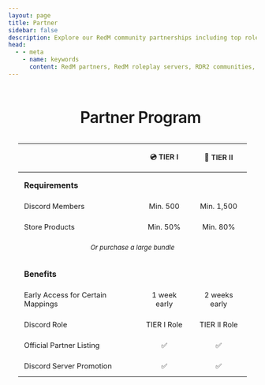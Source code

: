```yaml
---
layout: page
title: Partner
sidebar: false
description: Explore our RedM community partnerships including top roleplay servers and script developers. Join the SPOONI partner program and get access to exclusive benefits, beta testing, and early releases.
head:
  - - meta
    - name: keywords
      content: RedM partners, RedM roleplay servers, RDR2 communities, RedM developers, partnership program, RedM server listing, Wild West roleplay, RedM collaboration
---
```


<style scoped>
/* Partnership Tiers Table Styling */
.partnership-tiers-wrapper {
  max-width: 900px;
  margin: 60px auto 40px;
  padding: 0 20px;
}

.partnership-tiers-title {
  text-align: center;
  font-size: 32px;
  font-weight: 600;
  letter-spacing: -0.02em;
  line-height: 40px;
  margin-bottom: 30px;
  color: var(--vp-c-brand-1);
  position: relative;
}

.partnership-tiers-title .header-anchor {
  display: inline-block;
  margin-right: 0.3em;
  font-size: 0.85em;
  opacity: 0;
  transition: opacity 0.25s;
  text-decoration: none;
  color: var(--vp-c-brand-1);
}

.partnership-tiers-title span {
  display: inline-block;
}

.partnership-tiers-title .header-anchor:before {
  content: "#";
}

.partnership-tiers-title:hover .header-anchor {
  opacity: 1;
}

.partnership-tiers-table {
  width: 100%;
  border-collapse: collapse;
  font-size: 1.05em;
}

.partnership-tiers-table thead tr {
  border-bottom: 2px solid var(--vp-c-divider);
}

.partnership-tiers-table th {
  padding: 16px 12px;
  font-weight: 600;
}

.partnership-tiers-table th:first-child {
  text-align: left;
}

.partnership-tiers-table th:not(:first-child) {
  text-align: center;
  color: var(--vp-c-brand-1);
}

.partnership-tiers-table tbody tr {
  border-bottom: 1px solid var(--vp-c-divider);
}

.partnership-tiers-table td {
  padding: 12px;
}

.partnership-tiers-table td:not(:first-child) {
  text-align: center;
}

.partnership-tiers-table .section-header {
  font-weight: 700;
  font-size: 1.1em;
  padding: 16px 12px 12px;
}

.partnership-tiers-table .section-header.benefits {
  padding-top: 24px;
}

.partnership-tiers-table .bundle-note {
  text-align: center;
  font-style: italic;
  font-size: 0.9em;
  color: var(--vp-c-text-2);
  padding: 12px;
}

.partnership-tiers-table .bundle-note-row {
  border-bottom: none;
}

/* Responsive adjustments */
@media (max-width: 768px) {
  .partnership-tiers-wrapper {
    padding: 0 15px;
    margin: 40px auto 30px;
  }
  
  .partnership-tiers-title {
    font-size: 24px;
    line-height: 32px;
    margin-bottom: 24px;
  }

  .partnership-tiers-title .header-anchor {
    margin-right: 0.2em;
    font-size: 0.8em;
  }
  
  .partnership-tiers-table {
    font-size: 0.9em;
  }
  
  .partnership-tiers-table th,
  .partnership-tiers-table td {
    padding: 8px 6px;
  }

  .partnership-tiers-table .section-header {
    font-size: 1em;
    padding: 12px 6px 8px;
  }

  .partnership-tiers-table .section-header.benefits {
    padding-top: 20px;
  }

  .partnership-tiers-table .bundle-note {
    font-size: 0.85em;
    padding: 10px 6px;
  }
}

/* Small mobile devices */
@media (max-width: 480px) {
  .partnership-tiers-wrapper {
    margin: 30px auto 20px;
  }

  .partnership-tiers-title {
    font-size: 20px;
    line-height: 28px;
    margin-bottom: 20px;
  }

  .partnership-tiers-table {
    font-size: 0.8em;
  }

  .partnership-tiers-table th,
  .partnership-tiers-table td {
    padding: 6px 4px;
  }
}
</style>

<script setup>
    import {
    VPTeamPage, 
    VPTeamPageTitle,
    VPTeamMembers,
    VPTeamPageSection
    } from 'vitepress/theme'

    const developer = [
        {
            avatar: '/partner/dev/drshwaggins.webp',
            name: 'DrShwaggins Scripts',
            links: [
                { icon: 'discord', link: 'https://discord.gg/m8SmDPWcu3' },
            ]
        },    
        {
            avatar: '/partner/dev/syn-scripts.webp',
            name: 'Syn Scripts',
            links: [
                { icon: 'discord', link: 'https://discord.gg/synscripts' },
            ]
        },
        {
            avatar: '/partner/dev/bcc.webp',
            name: 'Bryce Canyon County',
            links: [
                { icon: 'discord', link: 'https://discord.gg/GuwS7Y7PA3' },
            ]
        },
        {
            avatar: '/partner/dev/sirec.webp',
            name: 'SIREC STUDIO',
            links: [
                { icon: 'discord', link: 'https://discord.gg/hrWUHjjXwn' },
            ]
        },
        {
            avatar: '/partner/dev/gum.webp',
            name: 'Gum Scripts',
            links: [
                { icon: 'discord', link: 'https://discord.gg/8ZzQqGSngH' },
            ]
        },
        {
            avatar: '/partner/dev/xakra.webp',
            name: 'Xakra Scripts',
            links: [
                { icon: 'discord', link: 'https://discord.gg/aRK4g7KNQr' },
            ]
        },
        {
            avatar: '/partner/dev/fixitfy.webp',
            name: 'Fixitfy',
            links: [
                { icon: 'discord', link: 'https://discord.gg/M6ag2JBzDH' },
            ]
        },
        {
            avatar: '/partner/dev/dlabs.webp',
            name: 'D-Labs',
            links: [
                { icon: 'discord', link: 'https://discord.gg/btGP4gucKZ' },
            ]
        },
        {
            avatar: '/partner/dev/hellcat.webp',
            name: 'Hellcat Development',
            links: [
                { icon: 'discord', link: 'https://discord.gg/GGm6b3ChFX' },
            ]
        },
        {
            avatar: '/partner/dev/nss.webp',
            name: 'NIGHT SHIFT STUDIO',
            links: [
                { icon: 'discord', link: 'https://discord.gg/n26dFYTNCa' },
            ]
        },
        {
            avatar: '/partner/dev/mega.webp',
            name: 'Mega Development',
            links: [
                { icon: 'discord', link: 'https://discord.gg/kfFE3JrySd' },
            ]
        },
        {
            avatar: '/partner/dev/bulgar.webp',
            name: 'BulgaR Scripts',
            links: [
                { icon: 'discord', link: 'https://discord.gg/7Ac56XKYRY' },
            ]
        },
        {
            avatar: '/partner/dev/sirevlc.webp',
            name: 'SireVLC',
            links: [
                { icon: 'discord', link: 'https://discord.gg/2zEQY8RaFb' },
            ]
        },
        {
            avatar: '/partner/dev/jr.webp',
            name: 'JR Scripts',
            links: [
                { icon: 'discord', link: 'https://discord.gg/njZVvWYmpE' },
            ]
        },    
        {
            avatar: '/partner/dev/lefru.webp',
            name: 'LeFruScripts',
            links: [
                { icon: 'discord', link: 'https://discord.gg/nqcA4JJ2dC' },
            ]
        },
        {
            avatar: '/partner/dev/ziomark.webp',
            name: "ZioMark's HUB",
            links: [
                { icon: 'discord', link: 'https://discord.gg/ziomark' },
            ]
        },
        {
            avatar: '/partner/dev/murphy.webp',
            name: "Murphy's Workshop",
            links: [
                { icon: 'discord', link: 'https://discord.gg/9Xm4qfAT8F' },
            ]
        },
    ]

    const server = [

        // TIER II
        {
            avatar: '/partner/tier2/syn-county.webp',
            name: 'Syn County',
            title: '📀 TIER II',
            links: [
                { icon: 'discord', link: 'https://discord.gg/syncounty' },
            ]
        },
        {
            avatar: '/partner/tier2/goldrush-roleplay.webp',
            name: 'GoldRush Roleplay',
            title: '📀 TIER II',
            links: [
                { icon: 'discord', link: 'https://discord.gg/goldrushroleplay' },
            ]
        },
        {
            avatar: '/partner/tier2/oeste-roleplay.webp',        
            name: 'Oeste  Roleplay',
            title: '📀 TIER II',
            links: [
                { icon: 'discord', link: 'https://discord.gg/oesteroleplay' },
            ]
        },
        {
            avatar: 'https://cdn.discordapp.com/icons/1404921397293355090/e212d9bd0c1b1e35a577530bbb230562.webp?size=128&quality=lossless',
            name: 'LoneStar Roleplay',
            title: '📀 TIER II',
            links: [
                { icon: 'discord', link: 'https://discord.gg/fTyzcgMD2E' },
            ]
        },
        {
            avatar: 'https://cdn.discordapp.com/icons/1308314913202241537/de805cb2bc95bb0eef96ffbd6192aa93.webp?size=128&quality=lossless',
            name: 'Dirty South Roleplay',
            title: '📀 TIER II',
            links: [
                { icon: 'discord', link: 'https://discord.gg/RJhRAQb8wK' },
            ]
        },
        {
            avatar: 'https://cdn.discordapp.com/icons/1075306420339228742/67c1dfc736eb31cfe1f5df793f2974ad.webp?size=128&quality=lossless',
            name: 'Highwater RP',
            title: '📀 TIER II',
            links: [
                { icon: 'discord', link: 'https://discord.gg/highwaterroleplay' },
            ]
        },
        {
            avatar: 'https://cdn.discordapp.com/icons/985257469280407632/dc750845088510b51c14a27bc2c1b8c7.webp?size=128&quality=lossless',
            name: 'Nexus Roleplay',
            title: '📀 TIER II',
            links: [
                { icon: 'discord', link: 'https://discord.gg/RJhRAQb8wK' },
            ]
        },
        {
            avatar: '/partner/tier2/yellowstone-rp.webp',
            name: 'Yellowstone RP',
            title: '📀 TIER II',
            links: [
                { icon: 'discord', link: 'https://discord.gg/yellowstonerp' },
            ]
        },
        {
            avatar: '/partner/tier2/forgotten-trails.webp',
            name: 'Forgotten Trails',
            title: '📀 TIER II',
            links: [
                { icon: 'discord', link: 'https://discord.gg/forgottentrailsrp' },
            ]
        },
        {
            avatar: '/partner/tier2/high-noon.webp',
            name: 'High Noon',
            title: '📀 TIER II',
            links: [
                { icon: 'discord', link: 'https://discord.gg/highnoon' },
            ]
        },
        {
            avatar: '/partner/tier2/wild-frontier-roleplay.webp',
            name: 'Wild Frontier Roleplay',
            title: '📀 TIER II',
            links: [
                { icon: 'discord', link: 'https://discord.gg/wildfrontierrp' },
            ]
        },
        {
            avatar: '/partner/tier2/gilded-rp.webp',
            name: 'Gilded RP',
            title: '📀 TIER II',
            links: [
                { icon: 'discord', link: 'https://discord.gg/gildedrp' },
            ]
        },
        {
            avatar: '/partner/tier2/wild-west-roleplay.webp',
            name: 'Wild West Roleplay',
            title: '📀 TIER II', 
            links: [
                { icon: 'discord', link: 'https://discord.gg/mQTn4JVdxa' },
            ]
        },
        {
            avatar: '/partner/tier2/western-wegends.webp',
            name: 'Western Legends',
            title: '📀 TIER II',
            links: [
                { icon: 'discord', link: 'https://discord.gg/n7Y7YhP6gx' },
            ]
        },
        {
            avatar: '/partner/tier2/der-wilde-westen.webp',
            name: 'Der Wilde Westen',
            title: '📀 TIER II',
            links: [
                { icon: 'discord', link: 'https://discord.gg/snyctcZD2G' },
            ]
        },
        {
            avatar: '/partner/tier2/wildfin.webp',
            name: 'WILDFIN',
            title: '📀 TIER II',
            links: [
                { icon: 'discord', link: 'https://discord.gg/WCvy8hHYXg' },
            ]
        },
        {
            avatar: '/partner/tier2/lucky-valley.webp',
            name: 'Lucky Valley',
            title: '📀 TIER II',
            links: [
                { icon: 'discord', link: 'https://discord.gg/luckyvalley' },
            ]
        },
        {
            avatar: '/partner/tier2/redwest-liferp.webp',
            name: 'REDWest LifeRP',
            title: '📀 TIER II',
            links: [
                { icon: 'discord', link: 'https://discord.gg/xsbWxUuD' },
            ]
        },
        {
            avatar: '/partner/tier2/ranch-roleplay.webp',
            name: 'Ranch Roleplay',
            title: '📀 TIER II',
            links: [
                { icon: 'discord', link: 'https://discord.gg/ranch' },
            ]
        },
        {
            avatar: '/partner/tier2/arizona-rp.webp',
            name: 'Arizona RP',
            title: '📀 TIER II',
            links: [
                { icon: 'discord', link: 'https://discord.gg/arizonarpofficial' },
            ]
        },
        {
            avatar: '/partner/tier2/bayang-sinilangan-rp.webp',
            name: 'BAYANG SINILANGAN RP',
            title: '📀 TIER II',
            links: [
                { icon: 'discord', link: 'https://discord.gg/bayangsinilanganrp' },
            ]
        },
        {
            avatar: '/partner/tier2/red-river.webp',
            name: 'RED RIVER',
            title: '📀 TIER II',
            links: [
                { icon: 'discord', link: 'https://discord.gg/redriver' },
            ]
        },
        {
            avatar: '/partner/tier2/bounty-bay.webp',
            name: 'Bounty Bay',
            title: '📀 TIER II',
            links: [
                { icon: 'discord', link: 'https://discord.gg/ghheGn2WUa' },
            ]
        },
        {
            avatar: '/partner/tier2/sundown-rising.webp',
            name: 'Sundown Rising',
            title: '📀 TIER II',
            links: [
                { icon: 'discord', link: 'https://discord.gg/sr-roleplay' },
            ]
        },
        {
            avatar: '/partner/tier2/high-stakes-roleplay.webp',
            name: 'High Stakes Roleplay',
            title: '📀 TIER II',
            links: [
                { icon: 'discord', link: 'https://discord.gg/highstakes' },
            ]
        },
        {
            avatar: '/partner/tier2/farwest-quebec.webp',
            name: 'FarWest Québec',
            title: '📀 TIER II',
            links: [
                { icon: 'discord', link: 'https://discord.gg/farwestqc' },
            ]
        },
        {
            avatar: '/partner/tier2/red-west.webp',
            name: 'Red West',
            title: '📀 TIER II',
            links: [
                { icon: 'discord', link: 'https://discord.gg/NTaZx65MT7' },
            ]
        },
        {
            avatar: '/partner/tier2/secret-society-county.webp',
            name: 'Secret Society County',
            title: '📀 TIER II',
            links: [
                { icon: 'discord', link: 'https://discord.gg/9K9mXH9PUF' },
            ]
        },
        {
            avatar: '/partner/tier2/frontier-stories.webp',
            name: 'Frontier Stories',
            title: '📀 TIER II',
            links: [
                { icon: 'discord', link: 'https://discord.gg/frontierstories1899' },
            ]
        },
        {
            avatar: '/partner/tier2/legendary-roleplay.webp',
            name: 'Legendary Roleplay',
            title: '📀 TIER II',
            links: [
                { icon: 'discord', link: 'https://discord.gg/legendary-roleplay-1139609447480688733' },
            ]
        },
        {
            avatar: '/partner/tier2/whiskey-rend-rp.webp',
            name: 'Whiskey Bend RP',
            title: '📀 TIER II',
            links: [
                { icon: 'discord', link: 'https://discord.gg/sYXzRuUB6y' },
            ]
        },
        {
            avatar: '/partner/tier2/last-train-county.webp',
            name: 'Last Train County',
            title: '📀 TIER II',
            links: [
                { icon: 'discord', link: 'https://discord.gg/8nNggdmg8J' },
            ]
        },
        {
            avatar: '/partner/tier2/gunsmoke-trails-rp.webp',
            name: 'GunSmoke Trails RP',
            title: '📀 TIER II',
            links: [
                { icon: 'discord', link: 'https://discord.gg/PdzbFwJ9Mt' },
            ]
        },

        {
            avatar: '/partner/tier2/vengeful-county.webp',
            name: 'Vengeful County',
            title: '📀 TIER II',
            links: [
                { icon: 'discord', link: 'https://discord.gg/5wdyC4frRf' },
            ]
        },
        {
            avatar: '/partner/tier2/dusty-trails-roleplay.webp',
            name: 'Dusty Trails Roleplay',
            title: '📀 TIER II',
            links: [
                { icon: 'discord', link: 'https://discord.gg/T3Vm6Dka6H' },
            ]
        },

        // TIER I
        {
            avatar: '/partner/tier1/nomad-roleplay.webp',
            name: 'NOMAD ROLEPLAY',
            title: '💿 TIER I',
            links: [
                { icon: 'discord', link: 'https://discord.gg/27T78WEyWh' },
            ]
        },
        {
            avatar: '/partner/tier1/outlaws-roleplay.webp',
            name: 'Outlaws Roleplay',
            title: '💿 TIER I',
            links: [
                { icon: 'discord', link: 'https://discord.gg/outlawsrp' },
            ]
        },
        {
            avatar: '/partner/tier1/texas-roleplay.webp',
            name: 'Texas Roleplay',
            title: '💿 TIER I',
            links: [
                { icon: 'discord', link: 'https://discord.gg/texasroleplay' },
            ]
        },
        {
            avatar: 'icons/user.svg',
            name: 'Redwood County RP',
            title: '💿 TIER I', 
            links: [
                { icon: 'discord', link: 'https://discord.gg/tMfxKdYFCv' },
            ]
        },
        {
            avatar: 'https://cdn.discordapp.com/icons/1370309626234404954/a986c76ea2c4b0fe3d3dbe1006d71c6f.webp?size=128&quality=lossless',
            name: 'Endless Horizons 1900',
            title: '💿 TIER I',
            links: [
                { icon: 'discord', link: 'https://discord.gg/SeK2vxAwHu' },
            ]
        },
        {
            avatar: 'https://cdn.discordapp.com/icons/662693038530887702/705cdd07bea9332cb7995dce2760536d.webp?size=128&quality=lossless',
            name: 'Silly Donkey',
            title: '💿 TIER I',
            links: [
                { icon: 'discord', link: 'https://discord.gg/UGgED7WPAn' },
            ]
        },
        {
            avatar: '/partner/tier1/untamed-roleplay.webp',
            name: 'Untamed Roleplay',
            title: '💿 TIER I', 
            links: [
                { icon: 'discord', link: 'https://discord.gg/5W93wuwXZ3' },
            ]
        },
        {
            avatar: '/partner/tier1/homeland-roleplay.webp',
            name: 'HOMELAND - ROLEPLAY',
            title: '💿 TIER I',
            links: [
                { icon: 'discord', link: 'https://discord.gg/UgmakBkKJT' },
            ]
        },
        {
            avatar: 'icons/user.svg',
            name: '1889 Roleplay',
            title: '💿 TIER I',
            links: [
                { icon: 'discord', link: 'https://discord.gg/1889roleplay' },
            ]
        },
        {
            avatar: '/partner/tier1/dust-dreams.webp',
            name: 'Dust Dreams',
            title: '💿 TIER I',
            links: [
                { icon: 'discord', link: 'https://discord.gg/ddrp' },
            ]
        },
        {
            avatar: '/partner/tier1/promised-land-reborn.webp',
            name: 'Promised Land Reborn',
            title: '💿 TIER I',
            links: [
                { icon: 'discord', link: 'https://discord.com/invite/promisedlandrp' },
            ]
        },
        {
            avatar: 'icons/user.svg',
            name: 'Bloodlines Roleplay', 
            title: '💿 TIER I',
            links: [
                { icon: 'discord', link: 'https://discord.com/invite/KTtaEvKKZw' },
            ]
        },
        {
            avatar: '/partner/tier1/aces-&-eights-rp.webp',
            name: 'Aces & Eights RP',
            title: '💿 TIER I',
            links: [
                { icon: 'discord', link: 'https://discord.gg/MjCVHTTnaE' },
            ]
        },
        {
            avatar: '/partner/tier1/rodeo-roleplay.webp',
            name: 'Rodeo Roleplay',
            title: '💿 TIER I',
            links: [
                { icon: 'discord', link: 'https://discord.gg/rodeorp' },
            ]
        },
        {
            avatar: '/partner/tier1/beyond-the-rift.webp',
            name: 'Beyond the Rift',
            title: '💿 TIER I',
            links: [
                { icon: 'discord', link: 'https://discord.gg/vqDNBk4YYT' },
            ]
        },
        {
            avatar: '/partner/tier1/starr-hawke-rp.webp',
            name: 'Starr Hawke RP',
            title: '💿 TIER I',
            links: [
                { icon: 'discord', link: 'https://discord.gg/vxEqexFDGp' },
            ]
        },
        {
            avatar: '/partner/tier1/state-of-new-heaven-1890.webp',
            name: 'State of New Heaven 1890',
            title: '💿 TIER I',
            links: [
                { icon: 'discord', link: 'https://discord.gg/newhaven' },
            ]
        },
        {
            avatar: '/partner/tier1/legacy-roleplay-and-gaming.webp',
            name: 'Legacy Roleplay and Gaming',
            title: '💿 TIER I',
            links: [
                { icon: 'discord', link: 'https://discord.gg/legacyrpandgaming' },
            ]
        },
        {
            avatar: '/partner/tier1/ashen-frontier.webp',
            name: 'Ashen Frontier',
            title: '💿 TIER I',
            links: [
                { icon: 'discord', link: 'https://discord.com/invite/a78YUPzcrt' },
            ]
        },   
        {
            avatar: '/partner/tier1/westlands-rp.webp',
            name: 'Westlands RP',
            title: '💿 TIER I',
            links: [
                { icon: 'discord', link: 'https://discord.gg/sPJzSNaced' },
            ]
        },
        {
            avatar: '/partner/tier1/blackhorn-rp.webp',
            name: 'BLACKTHORN RP',
            title: '💿 TIER I',
            links: [
                { icon: 'discord', link: 'https://discord.gg/KRPGx7bTFz' },
            ]
        },
        {
            avatar: '/partner/tier1/ghost-town-roleplay.webp',
            name: 'Ghost Town Roleplay',
            title: '💿 TIER I',
            links: [
                { icon: 'discord', link: 'https://discord.gg/TATA6ZTWMn' },
            ]
        },
        {
            avatar: '/partner/tier1/cochise-rounty-rp.webp',
            name: 'Cochise County RP',
            title: '💿 TIER I',
            links: [
                { icon: 'discord', link: 'https://discord.gg/UvEYFrmVqf' },
            ]
        },
        {
            avatar: '/partner/tier1/ley-salvaje.webp',
            name: 'Ley Salvaje',
            title: '💿 TIER I',
            links: [
                { icon: 'discord', link: 'https://discord.gg/GTNmJJWfbw' },
            ]
        },
        {
            avatar: '/partner/tier1/hangmans-honeys.webp',
            name: 'Hangmans Honeys',
            title: '💿 TIER I',
            links: [
                { icon: 'discord', link: 'https://discord.gg/hangmanshoneys' },
            ]
        },
        {
            avatar: '/partner/tier1/stagecoach-rp.webp',
            name: 'Stagecoach RP',
            title: '💿 TIER I',
            links: [
                { icon: 'discord', link: 'https://discord.gg/stagecoachrp' },
            ]
        },
        {
            avatar: '/partner/tier1/rapid-falls-roleplay.webp',
            name: 'Rapid Falls Roleplay',
            title: '💿 TIER I',
            links: [
                { icon: 'discord', link: 'https://discord.gg/rapidfalls' },
            ]
        },
        {
            avatar: '/partner/tier1/omnia-1900.webp',
            name: 'OMNIA 1900',
            title: '💿 TIER I',
            links: [
                { icon: 'discord', link: 'https://discord.gg/V8wngmGxRJ' },
            ]
        },
        {
            avatar: '/partner/tier1/red-country.webp',
            name: 'Red Country',
            title: '💿 TIER I',
            links: [
                { icon: 'discord', link: 'https://discord.gg/8MhhfQGvBX' },
            ]
        },
        {
            avatar: '/partner/tier1/hot-colts-roleplay.webp',
            name: 'Hot Colts Roleplay',
            title: '💿 TIER I',
            links: [
                { icon: 'discord', link: 'https://discord.gg/WNjHATubfy' },
            ]
        },
        {
            avatar: '/partner/tier1/california-roleplay.webp',
            name: 'California Roleplay',
            title: '💿 TIER I',
            links: [
                { icon: 'discord', link: 'https://discord.gg/californiaroleplay' },
            ]
        },
        {
            avatar: '/partner/tier1/neue-welt.webp',
            name: 'neue Welt',
            title: '💿 TIER I',
            links: [
                { icon: 'discord', link: 'https://discord.gg/WZkERVe6Jx' },
            ]
        },
        {
            avatar: '/partner/tier1/red-reckoning.webp',
            name: 'Red Reckoning',
            title: '💿 TIER I',
            links: [
                { icon: 'discord', link: 'https://discord.gg/7j2mMtm27n' },
            ]
        },
        {
            avatar: '/partner/tier1/crimson-spire-rp.webp',
            name: 'Crimson Spire RP',
            title: '💿 TIER I',
            links: [
                { icon: 'discord', link: 'https://discord.gg/QybjFpeXYf' },
            ]
        },
        {
            avatar: '/partner/tier1/scarlet-horizon.webp',
            name: 'Scarlet Horizon',
            title: '💿 TIER I',
            links: [
                { icon: 'discord', link: 'https://discord.gg/DFyrxTcZ3Z' },
            ]
        },
        {
            avatar: '/partner/tier1/wild-wands.webp',
            name: 'Wild Lands',
            title: '💿 TIER I',
            links: [
                { icon: 'discord', link: 'https://discord.gg/wildlandsita' },
            ]
        },
        {
            avatar: '/partner/tier1/deadwood-county.webp',
            name: 'Deadwood County',
            title: '💿 TIER I',
            links: [
                { icon: 'discord', link: 'https://discord.gg/7Z2UGm5sSA' },
            ]
        },
        {
            avatar: '/partner/tier1/oldlife.webp',
            name: 'Oldlife',
            title: '💿 TIER I',
            links: [
                { icon: 'discord', link: 'https://discord.com/invite/9ajTaAbKu5' },
            ]
        },
        {
            avatar: '/partner/tier1/nightblood-roleplay.webp',
            name: 'NIGHTBLOOD ROLEPLAY',
            title: '💿 TIER I',
            links: [
                { icon: 'discord', link: 'https://discord.gg/xdxctCZunB' },
            ]
        },
        {
            avatar: '/partner/tier1/western-dreams.webp',
            name: 'Western Dreams',
            title: '💿 TIER I',
            links: [
                { icon: 'discord', link: 'https://discord.gg/XAhkvVEtqg' },
            ]
        },
        {
            avatar: '/partner/tier1/2toxic.webp',        
            name: '2Toxic',
            title: '💿 TIER I',
            links: [
                { icon: 'discord', link: 'https://discord.gg/2toxic-1179139330476875786' },
            ]
        },
        {
            avatar: '/partner/tier1/homebrand-roleplay.webp',
            name: 'Homebrand Roleplay',
            title: '💿 TIER I',
            links: [
                { icon: 'discord', link: 'https://discord.gg/YSB25uyVbk' },
            ]
        },
        {
            avatar: '/partner/tier1/moonstone-roleplay.webp',
            name: 'Moonstone Roleplay',
            title: '💿 TIER I',
            links: [
                { icon: 'discord', link: 'https://discord.gg/yFugWXvGU4' },
            ]
        },
    ]
</script>

<VPTeamPage>
    <VPTeamPageTitle><template #title>Our Partners</template></VPTeamPageTitle>
    <!-- Developer -->
    <VPTeamPageSection>
        <template #title>Developer</template>
        <template #members><VPTeamMembers size="small" :members="developer" /></template>
    </VPTeamPageSection>
    <!-- Roleplay Server -->
    <VPTeamPageSection>
        <template #title>Roleplay Server</template>
        <template #members><VPTeamMembers size="small" :members="server" /></template>
    </VPTeamPageSection>
</VPTeamPage>

<div class="partnership-tiers-wrapper">
    <h2 id="partner-program" class="partnership-tiers-title">
        <a class="header-anchor" href="#partner-program" aria-label="Permalink to &quot;Partner Program&quot;"></a>
        <span>Partner Program</span>
    </h2>
    <table class="partnership-tiers-table">
        <thead>
            <tr>
                <th></th>
                <th>💿 TIER I</th>
                <th>📀 TIER II</th>
            </tr>
        </thead>
        <tbody>
            <tr>
                <td colspan="3" class="section-header">Requirements</td>
            </tr>
            <tr>
                <td>Discord Members</td>
                <td>Min. 500</td>
                <td>Min. 1,500</td>
            </tr>
            <tr>
                <td>Store Products</td>
                <td>Min. 50%</td>
                <td>Min. 80%</td>
            </tr>
            <tr class="bundle-note-row">
                <td colspan="3" class="bundle-note">Or purchase a large bundle</td>
            </tr>
            <tr>
                <td colspan="3" class="section-header benefits">Benefits</td>
            </tr>
            <tr>
                <td>Early Access for Certain Mappings</td>
                <td>1 week early</td>
                <td>2 weeks early</td>
            </tr>
            <tr>
                <td>Discord Role</td>
                <td>TIER I Role</td>
                <td>TIER II Role</td>
            </tr>
            <tr>
                <td>Official Partner Listing</td>
                <td>✅</td>
                <td>✅</td>
            </tr>
            <tr>
                <td>Discord Server Promotion</td>
                <td>✅</td>
                <td>✅</td>
            </tr>
        </tbody>
    </table>
</div>